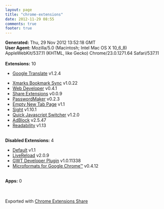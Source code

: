 ```yaml
---
layout: page
title: "chrome-extensions"
date: 2012-11-29 08:55
comments: true
footer: true
---
```


<b>Generated:</b> Thu, 29 Nov 2012 13:52:18 GMT<br>
<b>User Agent:</b> Mozilla/5.0 (Macintosh; Intel Mac OS X 10_6_8) AppleWebKit/537.11 (KHTML, like Gecko) Chrome/23.0.1271.64 Safari/537.11<br>
<br>
<b>Extensions:</b> 10<ul><li> <a href="https://chrome.google.com/webstore/detail/aapbdbdomjkkjkaonfhkkikfgjllcleb" target="_blank">Google Translate</a> v1.2.4</li>

<li> <a href="https://chrome.google.com/webstore/detail/ajpgkpeckebdhofmmjfgcjjiiejpodla" target="_blank">Xmarks Bookmark Sync</a> v1.0.22</li>

<li> <a href="https://chrome.google.com/webstore/detail/bfbameneiokkgbdmiekhjnmfkcnldhhm" target="_blank">Web Developer</a> v0.4.1</li>

<li> <a href="https://chrome.google.com/webstore/detail/chdafcbnfkfenoeejpaeenpdamhmalhe" target="_blank">Share Extensions</a> v0.0.9</li>

<li> <a href="https://chrome.google.com/webstore/detail/doblembglfahhpiilfhajboogopikhcm" target="_blank">PasswordMaker</a> v0.2.3</li>

<li> <a href="https://chrome.google.com/webstore/detail/dpjamkmjmigaoobjbekmfgabipmfilij" target="_blank">Empty New Tab Page</a> v1.1</li>

<li> <a href="https://chrome.google.com/webstore/detail/epmaefhielclhlnmjofcdapbeepkmggh" target="_blank">Sight</a> v1.10.1</li>

<li> <a href="https://chrome.google.com/webstore/detail/geddoclleiomckbhadiaipdggiiccfje" target="_blank">Quick Javascript Switcher</a> v1.2.0</li>

<li> <a href="https://chrome.google.com/webstore/detail/gighmmpiobklfepjocnamgkkbiglidom" target="_blank">AdBlock</a> v2.5.47</li>

<li> <a href="https://chrome.google.com/webstore/detail/oknpjjbmpnndlpmnhmekjpocelpnlfdi" target="_blank">Readability</a> v1.13</li>

</ul>
<br>
<b>Disabled Extensions:</b> 4<ul><li> <a href="https://chrome.google.com/webstore/detail/hkacjpbfdknhflllbcmjibkdeoafencn" target="_blank">Default</a> v1.1</li>

<li> <a href="https://chrome.google.com/webstore/detail/jnihajbhpnppcggbcgedagnkighmdlei" target="_blank">LiveReload</a> v2.0.9</li>

<li> <a href="https://chrome.google.com/webstore/detail/jpjpnpmbddbjkfaccnmhnkdgjideieim" target="_blank">GWT Developer Plugin</a> v1.0.11338</li>

<li> <a href="https://chrome.google.com/webstore/detail/oalbifknmclbnmjlljdemhjjlkmppjjl" target="_blank">Microformats for Google Chrome™</a> v0.4.12</li>

</ul>
<br>
<b>Apps:</b> 0<ul></ul>
<br><br>Exported with <a href="https://chrome.google.com/webstore/detail/chdafcbnfkfenoeejpaeenpdamhmalhe" target="_blank">Chrome Extensions Share</a>
